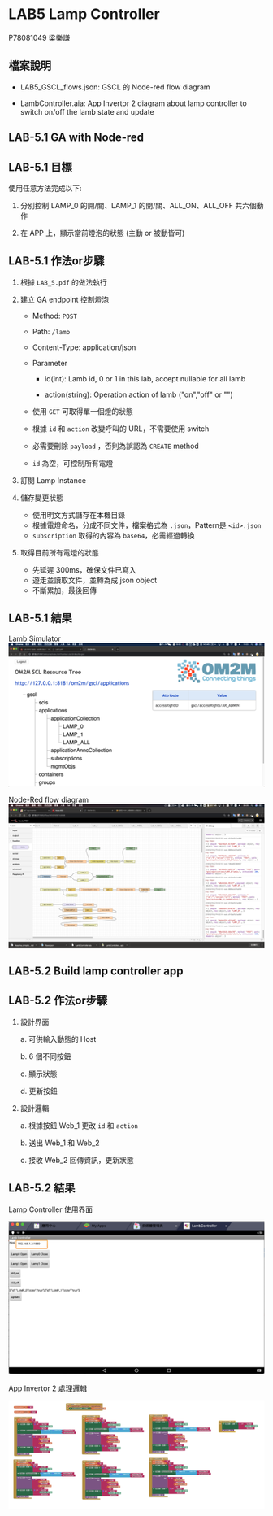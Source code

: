 # LAB5 Lamp Controller

P78081049 梁樂謙

## 檔案說明

* LAB5_GSCL_flows.json: GSCL 的 Node-red flow diagram

* LambController.aia: App Invertor 2 diagram about lamp controller to switch on/off the lamb state and update

## LAB-5.1 GA with Node-red

## LAB-5.1 目標

使用任意方法完成以下:

1. 分別控制 LAMP_0 的開/關、LAMP_1 的開/關、ALL_ON、ALL_OFF 共六個動作

2. 在 APP 上，顯示當前燈泡的狀態 (主動 or 被動皆可)

## LAB-5.1 作法or步驟

1. 根據 `LAB_5.pdf` 的做法執行

2. 建立 GA endpoint 控制燈泡

    * Method: `POST`

    * Path: `/lamb`

    * Content-Type: application/json

    * Parameter

        * id(int): Lamb id, 0 or 1 in this lab, accept nullable for all lamb

        * action(string): Operation action of lamb ("on","off" or "")

    * 使用 `GET` 可取得單一個燈的狀態
    * 根據 `id` 和 `action` 改變呼叫的 URL，不需要使用 switch
    * 必需要刪除 `payload` ，否則為誤認為 `CREATE` method
    * `id` 為空，可控制所有電燈

3. 訂閱 Lamp Instance

4. 儲存變更狀態
    * 使用明文方式儲存在本機目錄
    * 根據電燈命名，分成不同文件，檔案格式為 `.json`，Pattern是 `<id>.json`
    * `subscription` 取得的內容為 `base64`，必需經過轉換

5. 取得目前所有電燈的狀態
    * 先延遲 300ms，確保文件已寫入
    * 遊走並讀取文件，並轉為成 json object
    * 不斷累加，最後回傳

## LAB-5.1 結果

Lamb Simulator
![Lamb-simulator](img/lab-5-1.png)

Node-Red flow diagram
![gscl](img/flow-GSCL.png)

## LAB-5.2 Build lamp controller app

## LAB-5.2 作法or步驟

1. 設計界面

    a. 可供輸入動態的 Host

    b. 6 個不同按鈕

    c. 顯示狀態

    d. 更新按鈕

2. 設計邏輯

   a. 根據按鈕 Web_1 更改 `id` 和 `action`

   b. 送出 Web_1 和 Web_2

   c. 接收 Web_2 回傳資訊，更新狀態

## LAB-5.2 結果

Lamp Controller 使用界面

![app](img/Lamb-Controller-App.png)

App Invertor 2 處理邏輯

![app-logic](img/Lamb-Controller-Logic.png)
